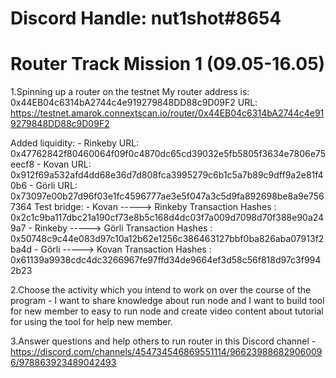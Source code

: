 # Discord Handle: nut1shot#8654
# Router Track Mission 1 (09.05-16.05)

1.Spinning up a router on the testnet
My router address is: 0x44EB04c6314bA2744c4e919279848DD88c9D09F2
URL: https://testnet.amarok.connextscan.io/router/0x44EB04c6314bA2744c4e919279848DD88c9D09F2

Added liquidity:
        - Rinkeby URL: 0x47762842f80460064f09f0c4870dc65cd39032e5fb5805f3634e7806e75eecf8
        - Kovan URL: 0x912f69a532afd4dd68e36d7d808fca3995279c6b1c5a7b89c9dff9a2e81f40b6
        - Görli URL: 0x73097e00b27d96f03e1fc4596777ae3e5f047a3c5d9fa892698be8a9e7567364
Test bridge:
        - Kovan -----> Rinkeby Transaction Hashes :
        0x2c1c9ba117dbc21a190cf73e8b5c168d4dc03f7a009d7098d70f388e90a249a7
        - Rinkeby -----> Görli Transaction Hashes :
        0x50748c9c44e083d97c10a12b62e1256c386463127bbf0ba826aba07913f2ba4d
        - Görli -----> Kovan Transaction Hashes :
        0x61139a9938cdc4dc3266967fe97ffd34de9664ef3d58c56f818d97c3f9942b23

2.Choose the activity which you intend to work on over the course of the program
        - I want to share knowledge about run node and I want to build tool for new member to easy to run node and create video content about tutorial for using the tool for help new member.

3.Answer questions and help others to run router in this Discord channel
        - https://discord.com/channels/454734546869551114/966239886829060096/978863923489042493
